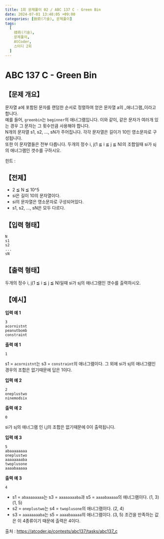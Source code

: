 ```yaml
---
title: 1회 문제풀이 02 / ABC 137 C - Green Bin
date: 2024-07-01 13:48:05 +09:00
categories: [技術(기술), 문제풀이]
tags:
  [
    技術(기술),
    문제풀이,
    AtCoder,
    스터디 2회
  ]
---
```

# ABC 137 C - Green Bin
## 【문제 개요】
문자열 a에 포함된 문자를 랜덤한 순서로 정렬하여 얻은 문자열 a의 _애너그램_이라고 합니다.<br>
예를 들어, `greenbin`는 `beginner`의 애너그램입니다. 이와 같이, 같은 문자가 여러개 있는 경우 그 문자는 그 횟수만큼 사용해야 합니다.<br>
N개의 문자열 s1, s2, ..., sN가 주어집니다. 각각 문자열은 길이가 10인 영소문자로 구성됩니다.<br>
또한 이 문자열들은 전부 다릅니다. 두개의 정수 i, j(1 ≦ i ≦ j ≦ N)의 조합일때 si가 sj의 애너그램인 갯수를 구하시오.

힌트 : <span style="color:white">이진 탐색 알고리즘</span>

## 【전제】
- 2 ≦ N ≦ 10^5
- si은 길이 10의 문자열이다.
- si의 문자열은 영소문자로 구성되어있다.
- s1, s2, ..., sN은 모두 다르다.

## 【입력 형태】
```
N
s1
s2
...
sN
```

## 【출력 형태】
두개의 정수 i, j(1 ≦ i ≦ j ≦ N)일때 si가 sj의 애너그램인 갯수를 출력하시오.

## 【예시】

**입력 예 1**

```
3
acornistnt
peanutbomb
constraint
```

**출력 예 1**

```
1
```
s1 = `acornistnt`는 s3 = `constraint`의 애너그램이다. 그 외에 si가 sj의 애너그램인 경우의 조합은 없기때문에 답은 1이다. 

**입력 예 2**

```
2
oneplustwo
ninemodsix
```

**출력 예 2**

```
0
```
si가 sj의 애너그램 인 i,j의 조합은 없기때문에 0이 출력됩니다.

**입력 예 3**

```
5
abaaaaaaaa
oneplustwo
aaaaaaaaba
twoplusone
aaaabaaaaa
```

**출력 예 3**

```
4
```
- s1 = `abaaaaaaaa`는 s3 = `aaaaaaaaba`과 s5 = `aaaabaaaaa`의 애너그램이다. (1, 3) (1, 5)
- s2 = `oneplustwo`는 s4 = `twoplusone`의 애너그램이다. (2, 4)
- s3 = `aaaaaaaaba`는 s5 = `aaaabaaaaa`의 애너그램이다. (3, 5)
조건을 만족하는 값은 이 4종류이기 때문에 출력은 4이다.

출처 : <a href="https://atcoder.jp/contests/abc137/tasks/abc137_c">https://atcoder.jp/contests/abc137/tasks/abc137_c</a> 